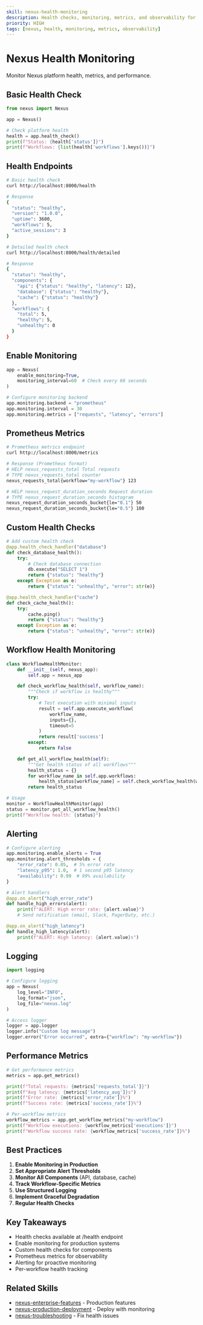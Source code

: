 ```yaml
---
skill: nexus-health-monitoring
description: Health checks, monitoring, metrics, and observability for Nexus platform
priority: HIGH
tags: [nexus, health, monitoring, metrics, observability]
---
```


# Nexus Health Monitoring

Monitor Nexus platform health, metrics, and performance.

## Basic Health Check

```python
from nexus import Nexus

app = Nexus()

# Check platform health
health = app.health_check()
print(f"Status: {health['status']}")
print(f"Workflows: {list(health['workflows'].keys())}")
```

## Health Endpoints

```bash
# Basic health check
curl http://localhost:8000/health

# Response
{
  "status": "healthy",
  "version": "1.0.0",
  "uptime": 3600,
  "workflows": 5,
  "active_sessions": 3
}

# Detailed health check
curl http://localhost:8000/health/detailed

# Response
{
  "status": "healthy",
  "components": {
    "api": {"status": "healthy", "latency": 12},
    "database": {"status": "healthy"},
    "cache": {"status": "healthy"}
  },
  "workflows": {
    "total": 5,
    "healthy": 5,
    "unhealthy": 0
  }
}
```

## Enable Monitoring

```python
app = Nexus(
    enable_monitoring=True,
    monitoring_interval=60  # Check every 60 seconds
)

# Configure monitoring backend
app.monitoring.backend = "prometheus"
app.monitoring.interval = 30
app.monitoring.metrics = ["requests", "latency", "errors"]
```

## Prometheus Metrics

```bash
# Prometheus metrics endpoint
curl http://localhost:8000/metrics

# Response (Prometheus format)
# HELP nexus_requests_total Total requests
# TYPE nexus_requests_total counter
nexus_requests_total{workflow="my-workflow"} 123

# HELP nexus_request_duration_seconds Request duration
# TYPE nexus_request_duration_seconds histogram
nexus_request_duration_seconds_bucket{le="0.1"} 50
nexus_request_duration_seconds_bucket{le="0.5"} 100
```

## Custom Health Checks

```python
# Add custom health check
@app.health_check_handler("database")
def check_database_health():
    try:
        # Check database connection
        db.execute("SELECT 1")
        return {"status": "healthy"}
    except Exception as e:
        return {"status": "unhealthy", "error": str(e)}

@app.health_check_handler("cache")
def check_cache_health():
    try:
        cache.ping()
        return {"status": "healthy"}
    except Exception as e:
        return {"status": "unhealthy", "error": str(e)}
```

## Workflow Health Monitoring

```python
class WorkflowHealthMonitor:
    def __init__(self, nexus_app):
        self.app = nexus_app

    def check_workflow_health(self, workflow_name):
        """Check if workflow is healthy"""
        try:
            # Test execution with minimal inputs
            result = self.app.execute_workflow(
                workflow_name,
                inputs={},
                timeout=5
            )
            return result['success']
        except:
            return False

    def get_all_workflow_health(self):
        """Get health status of all workflows"""
        health_status = {}
        for workflow_name in self.app.workflows:
            health_status[workflow_name] = self.check_workflow_health(workflow_name)
        return health_status

# Usage
monitor = WorkflowHealthMonitor(app)
status = monitor.get_all_workflow_health()
print(f"Workflow health: {status}")
```

## Alerting

```python
# Configure alerting
app.monitoring.enable_alerts = True
app.monitoring.alert_thresholds = {
    "error_rate": 0.05,  # 5% error rate
    "latency_p95": 1.0,  # 1 second p95 latency
    "availability": 0.99  # 99% availability
}

# Alert handlers
@app.on_alert("high_error_rate")
def handle_high_errors(alert):
    print(f"ALERT: High error rate: {alert.value}")
    # Send notification (email, Slack, PagerDuty, etc.)

@app.on_alert("high_latency")
def handle_high_latency(alert):
    print(f"ALERT: High latency: {alert.value}s")
```

## Logging

```python
import logging

# Configure logging
app = Nexus(
    log_level="INFO",
    log_format="json",
    log_file="nexus.log"
)

# Access logger
logger = app.logger
logger.info("Custom log message")
logger.error("Error occurred", extra={"workflow": "my-workflow"})
```

## Performance Metrics

```python
# Get performance metrics
metrics = app.get_metrics()

print(f"Total requests: {metrics['requests_total']}")
print(f"Avg latency: {metrics['latency_avg']}s")
print(f"Error rate: {metrics['error_rate']}%")
print(f"Success rate: {metrics['success_rate']}%")

# Per-workflow metrics
workflow_metrics = app.get_workflow_metrics("my-workflow")
print(f"Workflow executions: {workflow_metrics['executions']}")
print(f"Workflow success rate: {workflow_metrics['success_rate']}%")
```

## Best Practices

1. **Enable Monitoring in Production**
2. **Set Appropriate Alert Thresholds**
3. **Monitor All Components** (API, database, cache)
4. **Track Workflow-Specific Metrics**
5. **Use Structured Logging**
6. **Implement Graceful Degradation**
7. **Regular Health Checks**

## Key Takeaways

- Health checks available at /health endpoint
- Enable monitoring for production systems
- Custom health checks for components
- Prometheus metrics for observability
- Alerting for proactive monitoring
- Per-workflow health tracking

## Related Skills

- [nexus-enterprise-features](#) - Production features
- [nexus-production-deployment](#) - Deploy with monitoring
- [nexus-troubleshooting](#) - Fix health issues
